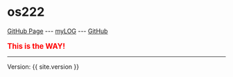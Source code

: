 # os222

[GitHub Page](https://vrtass.github.io/os222/) ---
[myLOG](TXT/mylog.txt) ---
[GitHub](https://github.com/vrtass/os222/)
<br><br>
<span style="color:red; font-weight:bold; font-size:larger;">This is the WAY!</span>
<hr>
Version: {{ site.version }}
